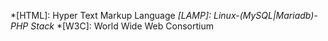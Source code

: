 *[HTML]: Hyper Text Markup Language
*[LAMP]: Linux-(MySQL|Mariadb)-PHP Stack*
*[W3C]: World Wide Web Consortium

